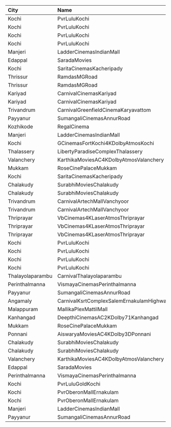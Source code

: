 | City             | Name                                     |  Time | Type             | Price | Capacity | Booked |
| :--------------- | :--------------------------------------- | ----: | :--------------- | ----: | -------: | -----: |
| Kochi            | PvrLuluKochi                             | 09:05 | Classic          |  110₹ |       54 |     27 |
| Kochi            | PvrLuluKochi                             | 09:05 | ClassicPlus      |  140₹ |      126 |     69 |
| Kochi            | PvrLuluKochi                             | 09:05 | Prime            |  160₹ |       92 |     70 |
| Kochi            | PvrLuluKochi                             | 09:05 | Recliner         |  290₹ |       13 |      9 |
| Manjeri          | LadderCinemasIndianMall                  | 11:30 | Executive        |  150₹ |       74 |     36 |
| Edappal          | SaradaMovies                             | 11:30 | Platinum         |  110₹ |      127 |    127 |
| Kochi            | SaritaCinemasKacheripady                 | 12:00 | BlueCircle       |  150₹ |      227 |    218 |
| Thrissur         | RamdasMGRoad                             | 12:00 | PlatinumCircle   |  125₹ |      294 |    166 |
| Thrissur         | RamdasMGRoad                             | 12:00 | GoldenCircle     |  100₹ |      320 |    161 |
| Kariyad          | CarnivalCinemasKariyad                   | 12:30 | ExecutiveOffline |  140₹ |       96 |     64 |
| Kariyad          | CarnivalCinemasKariyad                   | 12:30 | GoldLounge       |  270₹ |       32 |     18 |
| Trivandrum       | CarnivalGreenfieldCinemaKaryavattom      | 13:00 | ExecutiveOffline |  160₹ |      119 |     70 |
| Payyanur         | SumangaliCinemasAnnurRoad                | 13:30 | DiamondCircle    |  110₹ |      141 |     74 |
| Kozhikode        | RegalCinema                              | 14:00 | FirstClassSc1    |  200₹ |       47 |     30 |
| Manjeri          | LadderCinemasIndianMall                  | 14:15 | Executive        |  150₹ |       74 |     40 |
| Kochi            | GCinemasFortKochi4KDolbyAtmosKochi       | 14:15 | Gold             |  130₹ |      182 |     82 |
| Thalassery       | LibertyParadiseComplexThalassery         | 14:30 | Gold             |  125₹ |      214 |    171 |
| Valanchery       | KarthikaMoviesAC4KDolbyAtmosValanchery   | 14:30 | DiamondCircle    |  110₹ |      232 |    126 |
| Mukkam           | RoseCinePalaceMukkam                     | 14:45 | Executive        |  112₹ |      161 |     85 |
| Kochi            | SaritaCinemasKacheripady                 | 15:00 | BlueCircle       |  150₹ |      227 |    218 |
| Chalakudy        | SurabhiMoviesChalakudy                   | 15:00 | Box              |  139₹ |       20 |     20 |
| Chalakudy        | SurabhiMoviesChalakudy                   | 15:00 | Gold             |  129₹ |      295 |    168 |
| Trivandrum       | CarnivalArtechMallVanchyoor              | 15:10 | ExecutiveOffline |  100₹ |       28 |     14 |
| Trivandrum       | CarnivalArtechMallVanchyoor              | 15:10 | SilverOffline    |  180₹ |      168 |    103 |
| Thriprayar       | VbCinemas4KLaserAtmosThriprayar          | 15:15 | Recliner         |  350₹ |        8 |      4 |
| Thriprayar       | VbCinemas4KLaserAtmosThriprayar          | 15:15 | Royal            |  190₹ |      132 |     72 |
| Thriprayar       | VbCinemas4KLaserAtmosThriprayar          | 15:15 | Club             |  130₹ |       39 |     19 |
| Kochi            | PvrLuluKochi                             | 15:35 | Classic          |  140₹ |       54 |     54 |
| Kochi            | PvrLuluKochi                             | 15:35 | ClassicPlus      |  160₹ |      126 |    126 |
| Kochi            | PvrLuluKochi                             | 15:35 | Prime            |  190₹ |       92 |     92 |
| Kochi            | PvrLuluKochi                             | 15:35 | Recliner         |  350₹ |       13 |     13 |
| Thalayolaparambu | CarnivalThalayolaparambu                 | 16:00 | Gold             |  110₹ |      144 |     81 |
| Perinthalmanna   | VismayaCinemasPerinthalmanna             | 16:15 | Platinum         |  100₹ |      198 |    134 |
| Payyanur         | SumangaliCinemasAnnurRoad                | 16:30 | DiamondCircle    |  110₹ |      141 |     70 |
| Angamaly         | CarnivalKsrtComplexSalemErnakulamHighway | 16:45 | GoldOffline      |  150₹ |      202 |    116 |
| Malappuram       | MallikaPlexMattilMall                    | 17:00 | Executive        |  140₹ |       50 |     24 |
| Kanhangad        | DeepthiCinemasAC2KDolby71Kanhangad       | 17:00 | GoldClass        |  130₹ |      143 |     72 |
| Mukkam           | RoseCinePalaceMukkam                     | 17:45 | Executive        |  112₹ |      161 |     82 |
| Ponnani          | AiswaryaMoviesAC4KDolby3DPonnani         | 18:30 | Platinum         |  110₹ |      158 |     85 |
| Chalakudy        | SurabhiMoviesChalakudy                   | 18:30 | Box              |  139₹ |       20 |     20 |
| Chalakudy        | SurabhiMoviesChalakudy                   | 18:30 | Gold             |  129₹ |      295 |    179 |
| Valanchery       | KarthikaMoviesAC4KDolbyAtmosValanchery   | 18:30 | DiamondCircle    |  110₹ |      232 |    116 |
| Edappal          | SaradaMovies                             | 18:30 | Platinum         |  110₹ |      127 |     11 |
| Perinthalmanna   | VismayaCinemasPerinthalmanna             | 19:00 | Platinum         |  100₹ |      151 |    151 |
| Kochi            | PvrLuluGoldKochi                         | 19:10 | Gold             |  400₹ |       56 |     56 |
| Kochi            | PvrOberonMallErnakulam                   | 19:10 | Classic          |  140₹ |       36 |     32 |
| Kochi            | PvrOberonMallErnakulam                   | 19:10 | ClassicPlus      |  170₹ |       81 |     81 |
| Manjeri          | LadderCinemasIndianMall                  | 19:30 | Executive        |  150₹ |       74 |     43 |
| Payyanur         | SumangaliCinemasAnnurRoad                | 19:30 | DiamondCircle    |  110₹ |      141 |     81 |